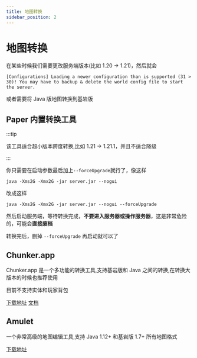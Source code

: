 ```yaml
---
title: 地图转换
sidebar_position: 2
---
```


# 地图转换

在某些时候我们需要更改服务端版本(比如 1.20 -> 1.21)，然后就会

<!--markdownlint-disable line-length-->

```text
[Configurations] Loading a newer configuration than is supported (31 > 30)! You may have to backup & delete the world config file to start the server.
```

<!--markdownlint-enable line-length-->

或者需要将 Java 版地图转换到基岩版

## Paper 内置转换工具

:::tip

该工具适合超小版本跨度转换,比如 1.21 -> 1.21.1，并且不适合降级

:::

你只需要在启动参数最后加上`--forceUpgrade`就行了，像这样

```shell
java -Xms2G -Xmx2G -jar server.jar --nogui
```

改成这样

```shell
java -Xms2G -Xmx2G -jar server.jar --nogui --forceUpgrade
```

然后启动服务端，等待转换完成，**不要进入服务器或操作服务器**，这是非常危险的，可能会**直接废档**

转换完后，删掉 `--forceUpgrade` 再启动就可以了

## Chunker.app

Chunker.app 是一个多功能的转换工具,支持基岩版和 Java 之间的转换,在转换大版本的时候也推荐使用

目前不支持实体和玩家背包

[下载地址](https://www.chunker.app/) [文档](https://learn.microsoft.com/en-us/minecraft/creator/documents/chunkeroverview?view=minecraft-bedrock-stable)

## Amulet

一个非常高级的地图编辑工具,支持 Java 1.12+ 和基岩版 1.7+ 所有地图格式

[下载地址](https://www.amuletmc.com/)